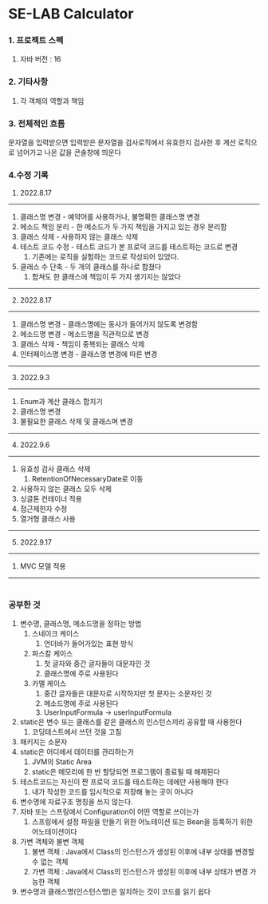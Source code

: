# SE-LAB Calculator

### 1. 프로젝트 스펙
1. 자바 버전 : 16

### 2. 기타사항
1. 각 객체의 역할과 책임


### 3. 전체적인 흐름
문자열을 입력받으면 입력받은 문자열을 검사로직에서 유효한지 검사한 후 계산 로직으로 넘어가고 나온 값을 콘솔창에 띄운다


### 4.수정 기록
1. 2022.8.17
---
1. 클래스명 변경 - 예약어를 사용하거나, 불명확한 클래스명 변경
2. 메소드 책임 분리 - 한 메소드가 두 가지 책임을 가지고 있는 경우 분리함
3. 클래스 삭제 - 사용하지 않는 클래스 삭제
4. 테스트 코드 수정 - 테스트 코드가 본 프로덕 코드를 테스트하는 코드로 변경
   1. 기존에는 로직을 실험하는 코드로 작성되어 있었다.
5. 클래스 수 단축 - 두 개의 클래스를 하나로 합쳤다
   1. 합쳐도 한 클래스에 책임이 두 가지 생기지는 않았다
---
2. 2022.8.17
---
1. 클래스명 변경 - 클래스명에는 동사가 들어가지 않도록 변경함
2. 메소드명 변경 - 메소드명을 직관적으로 변경
3. 클래스 삭제 - 책임이 중복되는 클래스 삭제
4. 인터페이스명 변경 - 클래스명 변경에 따른 변경
---
3. 2022.9.3
---
1. Enum과 계산 클래스 합치기
2. 클래스명 변경
3. 불필요한 클래스 삭제 및 클래스며 변경
---
4. 2022.9.6
---
1. 유효성 검사 클래스 삭제
   1. RetentionOfNecessaryDate로 이동
2. 사용하지 않는 클래스 모두 삭제
3. 싱글톤 컨테이너 적용
4. 접근제한자 수정
5. 열거형 클래스 사용
---
5. 2022.9.17
---
1. MVC 모델 적용
---
#
### 공부한 것
1. 변수명, 클래스명, 메소드명을 정하는 방법
   1. 스네이크 케이스
      1. 언더바가 들어가있는 표현 방식
   2. 파스칼 케이스
      1. 첫 글자와 중간 글자들이 대문자인 것
      2. 클래스명에 주로 사용된다
   3. 카멜 케이스
      1. 중간 글자들은 대문자로 시작하지만 첫 문자는 소문자인 것
      2. 메소드명에 주로 사용된다
      3. UserInputFormula -> userInputFormula
2. static은 변수 또는 클래스를 같은 클래스의 인스턴스끼리 공유할 때 사용한다
   1. 코딩테스트에서 쓰던 것을 고침
3. 패키지는 소문자
4. static은 어디에서 데이터를 관리하는가
   1. JVM의 Static Area
   2. static은 메모리에 한 번 할당되면 프로그램이 종료될 때 해제된다
5. 테스트코드는 자신이 짠 프로덕 코드를 테스트하는 데에만 사용해야 한다
   1. 내가 작성한 코드를 임시적으로 저장해 놓는 곳이 아니다
6. 변수명에 자료구조 명칭을 쓰지 않는다.
7. 자바 또는 스프링에서 Configuration이 어떤 역할로 쓰이는가
   1. 스프링에서 설정 파일을 만들기 위한 어노테이션 또는 Bean을 등록하기 위한 어노테이션이다
8. 가변 객체와 불변 객체
   1. 불변 객체 : Java에서 Class의 인스턴스가 생성된 이후에 내부 상태를 변경할 수 없는 객체
   2. 가변 객체 : Java에서 Class의 인스턴스가 생성된 이후에 내부 상태가 변경 가능한 객체
9. 변수명과 클래스명(인스턴스명)은 일치하는 것이 코드를 읽기 쉽다